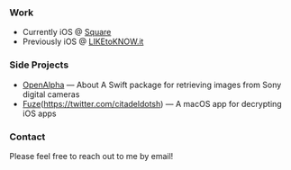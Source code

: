 ### Work
- Currently iOS @ [Square](https://squareup.com)
- Previously iOS @ [LIKEtoKNOW.it](https://apps.apple.com/us/app/liketoknow-it/id1154027990)

### Side Projects
- [OpenAlpha](https://github.com/colealanroberts/OpenAlpha) — About
A Swift package for retrieving images from Sony digital cameras
- [Fuze](Inactive)(https://twitter.com/citadeldotsh) — A macOS app for decrypting iOS apps

### Contact
Please feel free to reach out to me by email!
